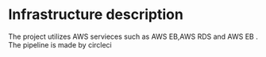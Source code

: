 # Infrastructure description

The project utilizes AWS servieces such as AWS EB,AWS RDS and AWS EB .
The pipeline is made by circleci
